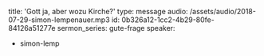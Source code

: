 title: 'Gott ja, aber wozu Kirche?'
type: message
audio: /assets/audio/2018-07-29-simon-lempenauer.mp3
id: 0b326a12-1cc2-4b29-80fe-84126a51277e
sermon_series: gute-frage
speaker:
  - simon-lemp
